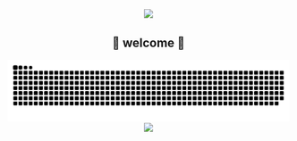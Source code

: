 
<div align="center">

  <img src="https://capsule-render.vercel.app/api?type=waving&color=BDBDC8&height=150&section=header" />
  <h2>🐍 welcome 🐍</h2>
  <img alt="snake eating my contributions" src="https://raw.githubusercontent.com/salesp07/salesp07/output/github-contribution-grid-snake.svg" />
  <img src="https://capsule-render.vercel.app/api?type=waving&color=BDBDC8&height=150&section=footer" />

</div>
<!--
**asonehino/asonehino** is a ✨ _special_ ✨ repository because its `README.md` (this file) appears on your GitHub profile.

Here are some ideas to get you started:

- 🔭 I’m currently working on ...
- 🌱 I’m currently learning ...
- 👯 I’m looking to collaborate on ...
- 🤔 I’m looking for help with ...
- 💬 Ask me about ...
- 📫 How to reach me: ...
- 😄 Pronouns: ...
- ⚡ Fun fact: ...
-->
